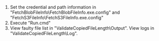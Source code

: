 1. Set the credential and path information in "FetchBlobFileInfo\FetchBlobFileInfo.exe.config" and "FetchS3FileInfo\FetchS3FileInfo.exe.config"
2. Execute "Run.cmd"
3. View faulty file list in "ValidateCopiedFileLength\Output". View logs in "ValidateCopiedFileLength\Log".
